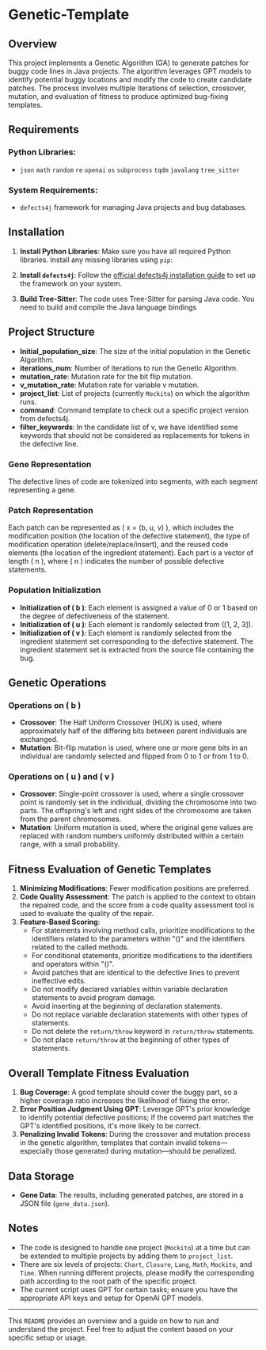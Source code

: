 # Genetic-Template

## Overview

This project implements a Genetic Algorithm (GA) to generate patches for buggy code lines in Java projects. The algorithm leverages GPT models to identify potential buggy locations and modify the code to create candidate patches. The process involves multiple iterations of selection, crossover, mutation, and evaluation of fitness to produce optimized bug-fixing templates.

## Requirements

### Python Libraries:
- `json` `math` `random` `re` `openai` `os` `subprocess` `tqdm` `javalang` `tree_sitter`

### System Requirements:
- `defects4j` framework for managing Java projects and bug databases.

## Installation

1. **Install Python Libraries**:
   Make sure you have all required Python libraries. Install any missing libraries using `pip`:

2. **Install `defects4j`**:
   Follow the [official defects4j installation guide](https://github.com/rjust/defects4j) to set up the framework on your system.

3. **Build Tree-Sitter**:
   The code uses Tree-Sitter for parsing Java code. You need to build and compile the Java language bindings

## Project Structure

- **Initial_population_size**: The size of the initial population in the Genetic Algorithm.
- **iterations_num**: Number of iterations to run the Genetic Algorithm.
- **mutation_rate**: Mutation rate for the bit flip mutation.
- **v_mutation_rate**: Mutation rate for variable v mutation.
- **project_list**: List of projects (currently `Mockito`) on which the algorithm runs.
- **command**: Command template to check out a specific project version from defects4j.
- **filter_keywords**: In the candidate list of v, we have identified some keywords that should not be considered as replacements for tokens in the defective line.


### Gene Representation
The defective lines of code are tokenized into segments, with each segment representing a gene.

### Patch Representation
Each patch can be represented as \( x = (b, u, v) \), which includes the modification position (the location of the defective statement), the type of modification operation (delete/replace/insert), and the reused code elements (the location of the ingredient statement). Each part is a vector of length \( n \), where \( n \) indicates the number of possible defective statements.

### Population Initialization
- **Initialization of \( b \)**: Each element is assigned a value of 0 or 1 based on the degree of defectiveness of the statement.
- **Initialization of \( u \)**: Each element is randomly selected from \([1, 2, 3]\).
- **Initialization of \( v \)**: Each element is randomly selected from the ingredient statement set corresponding to the defective statement. The ingredient statement set is extracted from the source file containing the bug.

## Genetic Operations

### Operations on \( b \)
- **Crossover**: The Half Uniform Crossover (HUX) is used, where approximately half of the differing bits between parent individuals are exchanged.
- **Mutation**: Bit-flip mutation is used, where one or more gene bits in an individual are randomly selected and flipped from 0 to 1 or from 1 to 0.

### Operations on \( u \) and \( v \)
- **Crossover**: Single-point crossover is used, where a single crossover point is randomly set in the individual, dividing the chromosome into two parts. The offspring's left and right sides of the chromosome are taken from the parent chromosomes.
- **Mutation**: Uniform mutation is used, where the original gene values are replaced with random numbers uniformly distributed within a certain range, with a small probability.

## Fitness Evaluation of Genetic Templates

1. **Minimizing Modifications**: Fewer modification positions are preferred.
2. **Code Quality Assessment**: The patch is applied to the context to obtain the repaired code, and the score from a code quality assessment tool is used to evaluate the quality of the repair.
3. **Feature-Based Scoring**:
   - For statements involving method calls, prioritize modifications to the identifiers related to the parameters within "()" and the identifiers related to the called methods.
   - For conditional statements, prioritize modifications to the identifiers and operators within "()".
   - Avoid patches that are identical to the defective lines to prevent ineffective edits.
   - Do not modify declared variables within variable declaration statements to avoid program damage.
   - Avoid inserting at the beginning of declaration statements.
   - Do not replace variable declaration statements with other types of statements.
   - Do not delete the `return/throw` keyword in `return/throw` statements.
   - Do not place `return/throw` at the beginning of other types of statements.

## Overall Template Fitness Evaluation

1. **Bug Coverage**: A good template should cover the buggy part, so a higher coverage ratio increases the likelihood of fixing the error.
2. **Error Position Judgment Using GPT**: Leverage GPT's prior knowledge to identify potential defective positions; if the covered part matches the GPT's identified positions, it's more likely to be correct.
3. **Penalizing Invalid Tokens**: During the crossover and mutation process in the genetic algorithm, templates that contain invalid tokens—especially those generated during mutation—should be penalized.

## Data Storage

- **Gene Data**: The results, including generated patches, are stored in a JSON file (`gene_data.json`).

## Notes

- The code is designed to handle one project (`Mockito`) at a time but can be extended to multiple projects by adding them to `project_list`.
- There are six levels of projects: `Chart`, `Closure`, `Lang`, `Math`, `Mockito`, and `Time`. When running different projects, please modify the corresponding path according to the root path of the specific project.
- The current script uses GPT for certain tasks; ensure you have the appropriate API keys and setup for OpenAI GPT models.

---

This `README` provides an overview and a guide on how to run and understand the project. Feel free to adjust the content based on your specific setup or usage.
